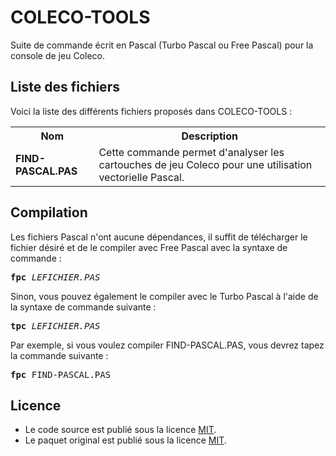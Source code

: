 # COLECO-TOOLS
Suite de commande écrit en Pascal (Turbo Pascal ou Free Pascal) pour la console de jeu Coleco.

<h2>Liste des fichiers</h2>

Voici la liste des différents fichiers proposés dans COLECO-TOOLS :

<table>
		<tr>
			<th>Nom</th>
			<th>Description</th>	
		</tr>
		<tr>
			<td><b>FIND-PASCAL.PAS</b></td>
			<td>Cette commande permet d'analyser les cartouches de jeu Coleco pour une utilisation vectorielle Pascal.</td>
		</tr>  
</table>  

<h2>Compilation</h2>
	
Les fichiers Pascal n'ont aucune dépendances, il suffit de télécharger le fichier désiré et de le compiler avec Free Pascal avec la syntaxe de commande  :

<pre><b>fpc</b> <i>LEFICHIER.PAS</i></pre>
	
Sinon, vous pouvez également le compiler avec le Turbo Pascal à l'aide de la syntaxe de commande suivante :	

<pre><b>tpc</b> <i>LEFICHIER.PAS</i></pre>
	
Par exemple, si vous voulez compiler FIND-PASCAL.PAS, vous devrez tapez la commande suivante :

<pre><b>fpc</b> FIND-PASCAL.PAS</pre>
	
<h2>Licence</h2>
<ul>
 <li>Le code source est publié sous la licence <a href="https://github.com/gladir/COLECO-TOOLS/blob/main/LICENSE">MIT</a>.</li>
 <li>Le paquet original est publié sous la licence <a href="https://github.com/gladir/COLECO-TOOLS/blob/main/LICENSE">MIT</a>.</li>
</ul>
